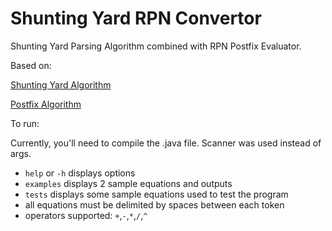 Shunting Yard RPN Convertor
=========================

Shunting Yard Parsing Algorithm combined with RPN Postfix Evaluator.

Based on:

[Shunting Yard Algorithm](http://en.wikipedia.org/wiki/Shunting-yard_algorithm)

[Postfix Algorithm](http://en.wikipedia.org/wiki/Reverse_Polish_notation#Postfix_algorithm)

To run:

Currently, you'll need to compile the .java file. Scanner was used instead of args.

- `help` or `-h` displays options
- `examples` displays 2 sample equations and outputs
- `tests` displays some sample equations used to test the program
- all equations must be delimited by spaces between each token
- operators supported: `+`,`-`,`*`,`/`,`^`